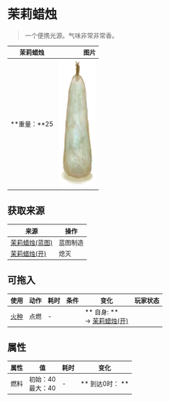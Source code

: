 # 茉莉蜡烛  
> 一个便携光源。气味非常非常香。  
  
  茉莉蜡烛  |   图片   
 ----  |  ----:   
 **重量：**25  |  ![](Sprite/CandleOffJasmine.png)   
  
## 获取来源  
来源  |  操作  
----  |  ----  
[茉莉蜡烛(蓝图)](Bp_CandlesJasmine.md)  |  蓝图制造  
[茉莉蜡烛(开)](CandleJasmineOn.md)  |  熄灭  
## 可拖入  
使用  |  动作  |  耗时  |  条件  |  变化  |  玩家状态  
----  |  ----  |  ----  |  ----  |  ----  |  ----  
[火种](TinderLit.md)  |  点燃  |  -  |    |  ** 自身: **<br>→ [茉莉蜡烛(开)](CandleJasmineOn.md)  |    
## 属性   
属性  |  值  |  耗时  |  变化  
----  |  ----  |  ----  |  ----  
燃料  |  初始：40<br>最大：40  |  -  |  ** 到达0时： **  
